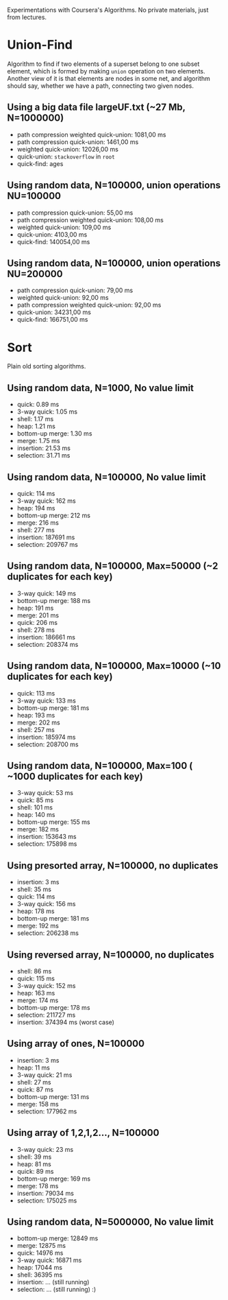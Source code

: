 Experimentations with Coursera's Algorithms. No private materials, just from lectures.

# Union-Find
Algorithm to find if two elements of a superset belong to one subset element, which is formed by making
`union` operation on two elements. Another view of it is that elements are nodes in some net, and algorithm
should say, whether we have a path, connecting two given nodes.

## Using a big data file largeUF.txt (~27 Mb, N=1000000)
* path compression weighted quick-union: 1081,00 ms
* path compression quick-union: 1461,00 ms
* weighted quick-union: 12026,00 ms
* quick-union: `stackoverflow` in `root`
* quick-find: ages

## Using random data, N=100000, union operations NU=100000
* path compression quick-union: 55,00 ms
* path compression weighted quick-union: 108,00 ms
* weighted quick-union: 109,00 ms
* quick-union: 4103,00 ms
* quick-find: 140054,00 ms

## Using random data, N=100000, union operations NU=200000
* path compression quick-union: 79,00 ms
* weighted quick-union: 92,00 ms
* path compression weighted quick-union: 92,00 ms
* quick-union: 34231,00 ms
* quick-find: 166751,00 ms

# Sort
Plain old sorting algorithms.

## Using random data, N=1000, No value limit
* quick: 0.89 ms
* 3-way quick: 1.05 ms
* shell: 1.17 ms
* heap: 1.21 ms
* bottom-up merge: 1.30 ms
* merge: 1.75 ms
* insertion: 21.53 ms
* selection: 31.71 ms

## Using random data, N=100000, No value limit
* quick: 114 ms
* 3-way quick: 162 ms
* heap: 194 ms
* bottom-up merge: 212 ms
* merge: 216 ms
* shell: 277 ms
* insertion: 187691 ms
* selection: 209767 ms

## Using random data, N=100000, Max=50000 (~2 duplicates for each key)
* 3-way quick: 149 ms
* bottom-up merge: 188 ms
* heap: 191 ms
* merge: 201 ms
* quick: 206 ms
* shell: 278 ms
* insertion: 186661 ms
* selection: 208374 ms

## Using random data, N=100000, Max=10000 (~10 duplicates for each key)
* quick: 113 ms
* 3-way quick: 133 ms
* bottom-up merge: 181 ms
* heap: 193 ms
* merge: 202 ms
* shell: 257 ms
* insertion: 185974 ms
* selection: 208700 ms

## Using random data, N=100000, Max=100 ( ~1000 duplicates for each key)
* 3-way quick: 53 ms
* quick: 85 ms
* shell: 101 ms
* heap: 140 ms
* bottom-up merge: 155 ms
* merge: 182 ms
* insertion: 153643 ms
* selection: 175898 ms

## Using presorted array, N=100000, no duplicates
* insertion: 3 ms
* shell: 35 ms
* quick: 114 ms
* 3-way quick: 156 ms
* heap: 178 ms
* bottom-up merge: 181 ms
* merge: 192 ms
* selection: 206238 ms

## Using reversed array, N=100000, no duplicates
* shell: 86 ms
* quick: 115 ms
* 3-way quick: 152 ms
* heap: 163 ms
* merge: 174 ms
* bottom-up merge: 178 ms
* selection: 211727 ms
* insertion: 374394 ms (worst case)

## Using array of ones, N=100000
* insertion: 3 ms
* heap: 11 ms
* 3-way quick: 21 ms
* shell: 27 ms
* quick: 87 ms
* bottom-up merge: 131 ms
* merge: 158 ms
* selection: 177962 ms

## Using array of 1,2,1,2..., N=100000
* 3-way quick: 23 ms
* shell: 39 ms
* heap: 81 ms
* quick: 89 ms
* bottom-up merge: 169 ms
* merge: 178 ms
* insertion: 79034 ms
* selection: 175025 ms

## Using random data, N=5000000, No value limit
* bottom-up merge: 12849 ms
* merge: 12875 ms
* quick: 14976 ms
* 3-way quick: 16871 ms
* heap: 17044 ms
* shell: 36395 ms
* insertion: ... (still running)
* selection: ... (still running) :)